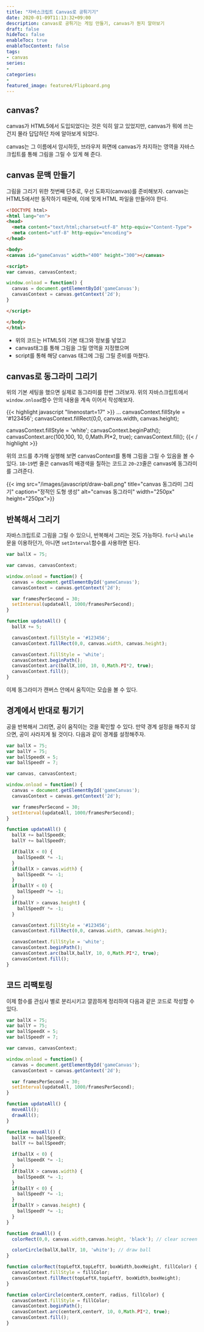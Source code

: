 ```yaml
---
title: "자바스크립트 Canvas로 공튀기기"
date: 2020-01-09T11:13:32+09:00
description: canvas로 공튀기는 게임 만들기, canvas가 뭔지 알아보기
draft: false
hideToc: false
enableToc: true
enableTocContent: false
tags:
- canvas
series:
-
categories:
-
featured_image: feature4/Flipboard.png
---
```


## canvas?

canvas가 HTML5에서 도입되었다는 것은 익히 알고 있었지만, canvas가 뭐에 쓰는 건지 몰라 답답하던 차에 알아보게 되었다.

canvas는 그 이름에서 암시하듯, 브라우저 화면에 canvas가 차지하는 영역을 자바스크립트를 통해 그림을 그릴 수 있게 해 준다.

## canvas 문맥 만들기

그림을 그리기 위한 첫번째 단추로, 우선 도화지(canvas)를 준비해보자. canvas는 HTML5에서만 동작하기 때문에, 이에 맞게 HTML 파일을 만들어야 한다.

```html
<!DOCTYPE html>
<html lang="en">
<head>
  <meta content="text/html;charset=utf-8" http-equiv="Content-Type">
  <meta content="utf-8" http-equiv="encoding">
</head>

<body>
<canvas id="gameCanvas" width="400" height="300"></canvas>

<script>
var canvas, canvasContext;

window.onload = function() {
  canvas = document.getElementById('gameCanvas');
  canvasContext = canvas.getContext('2d');
}

</script>

</body>
</html>
```

- 위의 코드는 HTML5의 기본 태그와 정보를 넣었고
- canvas태그를 통해 그림을 그릴 영역을 지정했으며
- script를 통해 해당 canvas 태그에 그림 그릴 준비를 마쳤다.

## canvas로 동그라미 그리기

위의 기본 세팅을 했으면 실제로 동그라미를 한번 그려보자. 위의 자바스크립트에서 `window.onload`함수 안의 내용을 계속 이어서 작성해보자.

{{< highlight javascript "linenostart=17" >}}
...
canvasContext.fillStyle = '#123456';
canvasContext.fillRect(0,0, canvas.width, canvas.height);

canvasContext.fillStyle = 'white';
canvasContext.beginPath();
canvasContext.arc(100,100, 10, 0,Math.PI*2, true);
canvasContext.fill();
{{< / highlight >}}

위의 코드를 추가해 실행해 보면 canvasContext를 통해 그림을 그릴 수 있음을 볼 수 있다. `18~19`번 줄은 canvas의 배경색을 칠하는 코드고 `20~23`줄은 canvas에 동그라미를 그려준다.

{{< img src="/images/javascript/draw-ball.png" title="canvas 동그라미 그리기" caption="정적인 도형 생성" alt="canvas 동그라미" width="250px" height="250px">}}

## 반복해서 그리기

자바스크립트로 그림을 그릴 수 있으니, 반복해서 그리는 것도 가능하다. `for`나 `while`문을 이용하던가, 아니면 `setInterval`함수를 사용하면 된다.

```javascript
var ballX = 75;

var canvas, canvasContext;

window.onload = function() {
  canvas = document.getElementById('gameCanvas');
  canvasContext = canvas.getContext('2d');

  var framesPerSecond = 30;
  setInterval(updateAll, 1000/framesPerSecond);
}

function updateAll() {
  ballX += 5;

  canvasContext.fillStyle = '#123456';
  canvasContext.fillRect(0,0, canvas.width, canvas.height);

  canvasContext.fillStyle = 'white';
  canvasContext.beginPath();
  canvasContext.arc(ballX,100, 10, 0,Math.PI*2, true);
  canvasContext.fill();
}
```

이제 동그라미가 캔버스 안에서 움직이는 모습을 볼 수 있다.

## 경계에서 반대로 튕기기

공을 반복해서 그리면, 공이 움직이는 것을 확인할 수 있다. 만약 경계 설정을 해주지 않으면, 공이 사라지게 될 것이다. 다음과 같이 경계를 설정해주자.

```javascript
var ballX = 75;
var ballY = 75;
var ballSpeedX = 5;
var ballSpeedY = 7;

var canvas, canvasContext;

window.onload = function() {
  canvas = document.getElementById('gameCanvas');
  canvasContext = canvas.getContext('2d');

  var framesPerSecond = 30;
  setInterval(updateAll, 1000/framesPerSecond);
}

function updateAll() {
  ballX += ballSpeedX;
  ballY += ballSpeedY;

  if(ballX < 0) {
    ballSpeedX *= -1;
  }
  if(ballX > canvas.width) {
    ballSpeedX *= -1;
  }
  if(ballY < 0) {
    ballSpeedY *= -1;
  }
  if(ballY > canvas.height) {
    ballSpeedY *= -1;
  }

  canvasContext.fillStyle = '#123456';
  canvasContext.fillRect(0,0, canvas.width, canvas.height);

  canvasContext.fillStyle = 'white';
  canvasContext.beginPath();
  canvasContext.arc(ballX,ballY, 10, 0,Math.PI*2, true);
  canvasContext.fill();
}

```

## 코드 리팩토링

이제 함수를 관심사 별로 분리시키고 깔끔하게 정리하여 다음과 같은 코드로 작성할 수 있다.

```javascript
var ballX = 75;
var ballY = 75;
var ballSpeedX = 5;
var ballSpeedY = 7;

var canvas, canvasContext;

window.onload = function() {
  canvas = document.getElementById('gameCanvas');
  canvasContext = canvas.getContext('2d');

  var framesPerSecond = 30;
  setInterval(updateAll, 1000/framesPerSecond);
}

function updateAll() {
  moveAll();
  drawAll();
}

function moveAll() {
  ballX += ballSpeedX;
  ballY += ballSpeedY;

  if(ballX < 0) {
    ballSpeedX *= -1;
  }
  if(ballX > canvas.width) {
    ballSpeedX *= -1;
  }
  if(ballY < 0) {
    ballSpeedY *= -1;
  }
  if(ballY > canvas.height) {
    ballSpeedY *= -1;
  }
}

function drawAll() {
  colorRect(0,0, canvas.width,canvas.height, 'black'); // clear screen

  colorCircle(ballX,ballY, 10, 'white'); // draw ball
}

function colorRect(topLeftX,topLeftY, boxWidth,boxHeight, fillColor) {
  canvasContext.fillStyle = fillColor;
  canvasContext.fillRect(topLeftX,topLeftY, boxWidth,boxHeight);
}

function colorCircle(centerX,centerY, radius, fillColor) {
  canvasContext.fillStyle = fillColor;
  canvasContext.beginPath();
  canvasContext.arc(centerX,centerY, 10, 0,Math.PI*2, true);
  canvasContext.fill();
}
```

